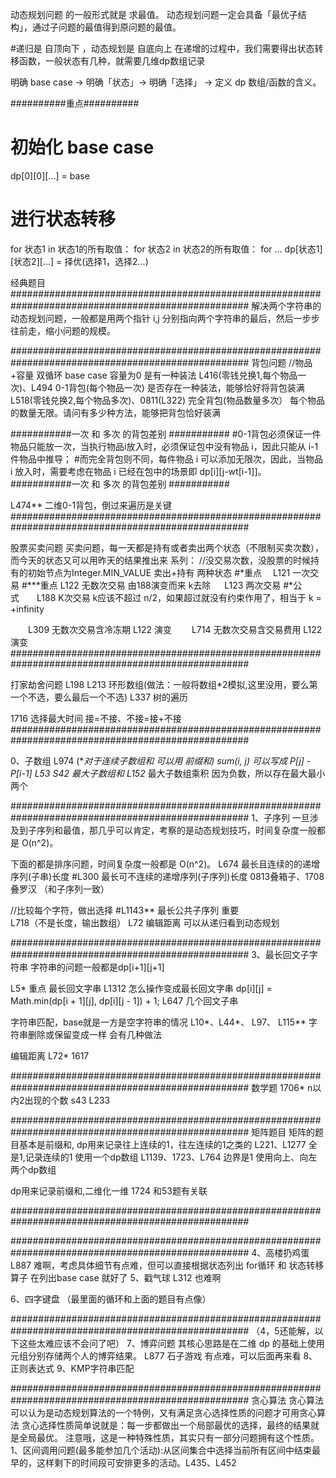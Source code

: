 动态规划问题  的一般形式就是  求最值。
动态规划问题一定会具备「最优子结构」，通过子问题的最值得到原问题的最值。


#递归是 自顶向下 ，动态规划是 自底向上
在递增的过程中，我们需要得出状态转移函数，一般状态有几种，就需要几维dp数组记录

明确 base case -> 明确「状态」-> 明确「选择」 -> 定义 dp 数组/函数的含义。

##########重点##########
# 初始化 base case
dp[0][0][...] = base
# 进行状态转移
for 状态1 in 状态1的所有取值：
    for 状态2 in 状态2的所有取值：
        for ...
            dp[状态1][状态2][...] = 择优(选择1，选择2...)

经典题目
###################################################################################################
解决两个字符串的动态规划问题，一般都是用两个指针 i,j 分别指向两个字符串的最后，然后一步步往前走，缩小问题的规模。

###################################################################################################
背包问题
//物品+容量 双循环   base case 容量为0 是有一种装法
L416(零钱兑换1,每个物品一次)、L494   0-1背包(每个物品一次) 是否存在一种装法，能够恰好将背包装满
L518(零钱兑换2,每个物品多次)、0811(L322)   完全背包(物品数量多次）  每个物品的数量无限。请问有多少种方法，能够把背包恰好装满


###########一次 和 多次 的背包差别 ###########
#0-1背包必须保证一件物品只能放一次，当执行物品i放入时，必须保证包中没有物品 i，因此只能从 i-1 件物品中推导；
#而完全背包则不同，每件物品 i 可以添加无限次，因此，当物品 i 放入时，需要考虑在物品 i 已经在包中的场景即 dp[i][j-wt[i-1]]。
###########一次 和 多次 的背包差别 ###########

L474**  二维0-1背包，倒过来遍历是关键
###################################################################################################

股票买卖问题
买卖问题，每一天都是持有或者卖出两个状态（不限制买卖次数），而今天的状态又可以用昨天的结果推出来
系列：
//没交易次数，没股票的时候持有的初始节点为Integer.MIN_VALUE   卖出+持有 两种状态
#*重点   L121 一次交易
#***重点  L122 无数次交易 由188演变而来 k去除
         L123 两次交易
#*公式  L188 K次交易   k应该不超过 n/2，如果超过就没有约束作用了，相当于 k = +infinity

  L309 无数次交易含冷冻期    L122 演变
  L714 无数次交易含交易费用  L122 演变
###################################################################################################

打家劫舍问题 
L198 
L213 环形数组(做法：一般将数组*2模拟,这里没用，要么第一个不选，要么最后一个不选)
L337 树的遍历

1716 选择最大时间 接=不接、不接=接+不接
###################################################################################################

0、子数组 
L974 (**对于连续子数组和 可以用 前缀和)    sum(i, j) 可以写成 P[j] - P[i-1]
L53 S42 最大子数组和
L152* 最大子数组乘积  因为负数，所以存在最大最小两个

###################################################################################################
1、子序列
一旦涉及到子序列和最值，那几乎可以肯定，考察的是动态规划技巧，时间复杂度一般都是 O(n^2)。

下面的都是排序问题，时间复杂度一般都是 O(n^2)。
L674 最长且连续的的递增序列(子串)长度
#L300 最长可不连续的递增序列(子序列)长度       0813叠箱子、1708叠罗汉 （和子序列一致）

//比较每个字符，做出选择
#L1143** 最长公共子序列 重要  
L718（不是长度，输出数组）
L72 编辑距离  可以从递归看到动态规划


###################################################################################################
3、最长回文子字符串
字符串的问题一般都是dp[i+1][j+1]

L5* 重点  最长回文字串
L1312  怎么操作变成最长回文字串   dp[i][j] = Math.min(dp[i + 1][j], dp[i][j - 1]) + 1;
L647   几个回文子串

字符串匹配，base就是一方是空字符串的情况
L10*、L44*、
L97、
L115**  字符串删除或保留变成一样  会有几种做法

编辑距离
L72*
1617

###################################################################################################
数学题
1706* n以内2出现的个数  s43  L233

###################################################################################################
矩阵题目
矩阵的题目基本是前缀和,
dp用来记录往上连续的1，往左连续的1之类的
L221、L1277 全是1,记录连续的1  使用一个dp数组
L1139、1723、L764 边界是1  使用向上、向左 两个dp数组


dp用来记录前缀和,二维化一维
1724 和53题有关联


###################################################################################################


###################################################################################################
4、高楼扔鸡蛋  L887  难啊，考虑具体细节有点难，但可以直接根据状态列出 for循环 和 状态转移算子  在列出base case 就好了
5、戳气球  L312 也难啊


6、四字键盘 （最里面的循环和上面的题目有点像）


###################################################################################################
（4，5还能解，以下这些太难应该不会问了吧）
7、博弈问题
其核心思路是在二维 dp 的基础上使用元组分别存储两个人的博弈结果。
L877 石子游戏 有点难，可以后面再来看
8、正则表达式
9、KMP字符串匹配

###################################################################################################
贪心算法
贪心算法可以认为是动态规划算法的一个特例，又有满足贪心选择性质的问题才可用贪心算法
贪心选择性质简单说就是：每一步都做出一个局部最优的选择，最终的结果就是全局最优。
注意哦，这是一种特殊性质，其实只有一部分问题拥有这个性质。
1、区间调用问题(最多能参加几个活动):从区间集合中选择当前所有区间中结束最早的，这样剩下的时间段可安排更多的活动。L435、L452 










